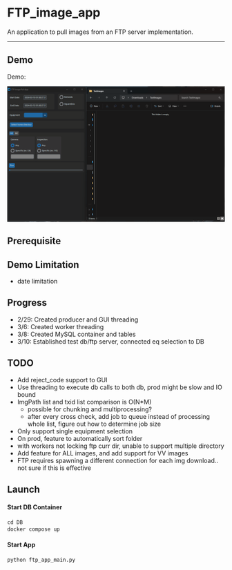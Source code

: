 # FTP_image_app
An application to pull images from an FTP server implementation.

--------------
## Demo
Demo:

![Overall Demo](https://github.com/Alysis369/FTPImageApp/blob/dev/Misc/draft_demo.gif)

## Prerequisite

## Demo Limitation
- date limitation

## Progress
- 2/29: Created producer and GUI threading
- 3/6: Created worker threading
- 3/8: Created MySQL container and tables
- 3/10: Established test db/ftp server, connected eq selection to DB

## TODO
- Add reject_code support to GUI
- Use threading to execute db calls to both db, prod might be slow and IO bound
- ImgPath list and txid list comparison is O(N*M)
  - possible for chunking and multiprocessing?
  - after every cross check, add job to queue instead of processing whole list, figure out how to determine job size
- Only support single equipment selection
- On prod, feature to automatically sort folder
- with workers not locking ftp curr dir, unable to support multiple directory
- Add feature for ALL images, and add support for VV images
- FTP requires spawning a different connection for each img download.. not sure if this is effective

## Launch
#### Start DB Container
```commandline
cd DB
docker compose up
```
#### Start App
```python
python ftp_app_main.py
```

